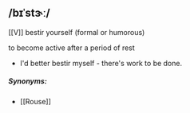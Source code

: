 ## /bɪˈstɝː/  
[[V]]
bestir yourself
(formal or humorous)

to become active after a period of rest

- I'd better bestir myself - there's work to be done.

##### Synonyms:
- [[Rouse]]